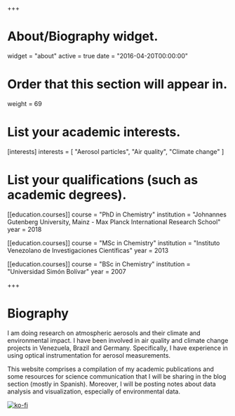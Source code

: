 +++
# About/Biography widget.
widget = "about"
active = true
date = "2016-04-20T00:00:00"

# Order that this section will appear in.
weight = 69

# List your academic interests.
[interests]
  interests = [
    "Aerosol particles",
    "Air quality",
    "Climate change"
  ]

# List your qualifications (such as academic degrees).
[[education.courses]]
  course = "PhD in Chemistry"
  institution = "Johnannes Gutenberg University, Mainz - Max Planck International Research School"
  year = 2018

[[education.courses]]
  course = "MSc in Chemistry"
  institution = "Instituto Venezolano de Investigaciones Científicas"
  year = 2013

[[education.courses]]
  course = "BSc in Chemistry"
  institution = "Universidad Simón Bolívar"
  year = 2007

+++

# Biography

I am doing research on atmospheric aerosols and their climate and environmental impact. I have been involved in air quality and climate change projects in Venezuela, Brazil and Germany. Specifically, I have experience in using optical instrumentation for aerosol measurements.

This website comprises a compilation of my academic publications and some resources for science communication that I will be sharing in the blog section (mostly in Spanish). Moreover, I will be posting notes about data analysis and visualization, especially of environmental data.

[![ko-fi](https://www.ko-fi.com/img/donate_sm.png)](https://ko-fi.com/Y8Y6J1UL)

